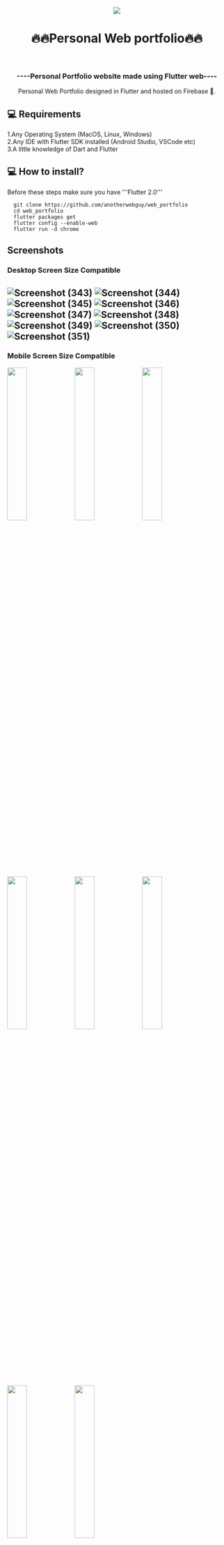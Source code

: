 <p align="center" width="100%">
  <img src="https://user-images.githubusercontent.com/66346161/122631232-e6045b00-d0e7-11eb-8343-04c16ef7a74c.png"/>
</p>  
<h1 align="center">🔥🔥Personal Web portfolio🔥🔥</h1> <br><h3 align="center"> ----Personal Portfolio website made using Flutter web---- </h3>

<p align="center">Personal Web Portfolio designed in Flutter and hosted on Firebase 💓.</p>


## 💻 Requirements
  1.Any Operating System (MacOS, Linux, Windows) <br>
  2.Any IDE with Flutter SDK installed (Android Studio, VSCode etc)<br>
  3.A little knowledge of Dart and Flutter<br>

## 💻 How to install?
Before these steps make sure you have '''Flutter 2.0'''

      git clone https://github.com/anotherwebguy/web_portfolio
      cd web_portfolio
      flutter packages get
      flutter config --enable-web
      flutter run -d chrome

    
## Screenshots
### Desktop Screen Size Compatible
![Screenshot (343)](https://user-images.githubusercontent.com/66346161/122630858-ac7e2080-d0e4-11eb-9d2b-8d4c18aaaea8.png)
![Screenshot (344)](https://user-images.githubusercontent.com/66346161/122630859-aee07a80-d0e4-11eb-938d-c6767540ff7d.png)
![Screenshot (345)](https://user-images.githubusercontent.com/66346161/122630860-b0aa3e00-d0e4-11eb-9ba7-102c044cec5b.png)
![Screenshot (346)](https://user-images.githubusercontent.com/66346161/122630862-b2740180-d0e4-11eb-8136-3672e2a93eb0.png)
![Screenshot (347)](https://user-images.githubusercontent.com/66346161/122630864-b4d65b80-d0e4-11eb-8494-7972c901412f.png)
![Screenshot (348)](https://user-images.githubusercontent.com/66346161/122630866-b738b580-d0e4-11eb-87ca-30fccc487b0c.png)
![Screenshot (349)](https://user-images.githubusercontent.com/66346161/122630868-b9027900-d0e4-11eb-997c-aac44e2c5ca4.png)
![Screenshot (350)](https://user-images.githubusercontent.com/66346161/122630870-bbfd6980-d0e4-11eb-9d4a-9f13ccaae969.png)
![Screenshot (351)](https://user-images.githubusercontent.com/66346161/122630871-be5fc380-d0e4-11eb-9820-8de939eaece1.png)
----

### Mobile Screen Size Compatible

<img src="https://user-images.githubusercontent.com/66346161/122630900-e2bba000-d0e4-11eb-88fe-ced23859a521.jpeg" width=30%/>   <img src="https://user-images.githubusercontent.com/66346161/122630905-e5b69080-d0e4-11eb-838c-6d2cad63aa72.jpeg" width=30%/>   <img src="https://user-images.githubusercontent.com/66346161/122630910-eb13db00-d0e4-11eb-8d36-f8381129f0e1.jpeg" width=30%/>   <img src="https://user-images.githubusercontent.com/66346161/122630913-ee0ecb80-d0e4-11eb-870b-04c669da6146.jpeg" width=30%/>   <img src="https://user-images.githubusercontent.com/66346161/122630916-f23ae900-d0e4-11eb-9084-80db5a0c07d5.jpeg" width=30%/>   <img src="https://user-images.githubusercontent.com/66346161/122630918-f49d4300-d0e4-11eb-8141-e523d71bbcd2.jpeg" width=30%/>   <img src="https://user-images.githubusercontent.com/66346161/122630922-fb2bba80-d0e4-11eb-9c45-22bea6553574.jpeg" width=30%/>   <img src="https://user-images.githubusercontent.com/66346161/122630925-fe26ab00-d0e4-11eb-8429-68a5180be19c.jpeg" width=30%/>


    
